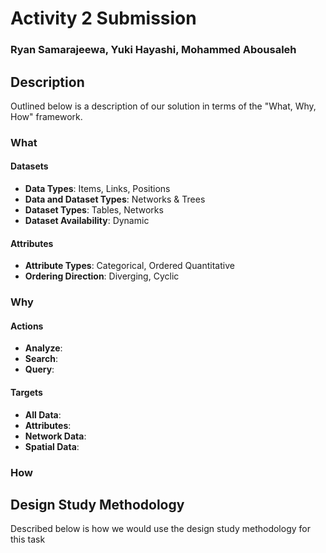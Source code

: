 # Activity 2 Submission
### Ryan Samarajeewa, Yuki Hayashi, Mohammed Abousaleh

## Description
Outlined below is a description of our solution in terms of the "What, Why, How" framework.

### What

#### Datasets
* **Data Types**: Items, Links, Positions
* **Data and Dataset Types**: Networks & Trees
* **Dataset Types**: Tables, Networks
* **Dataset Availability**: Dynamic

#### Attributes
* **Attribute Types**: Categorical, Ordered Quantitative 
* **Ordering Direction**: Diverging, Cyclic 

### Why
#### Actions
* **Analyze**: 
* **Search**:
* **Query**:

#### Targets
* **All Data**:
* **Attributes**:
* **Network Data**:
* **Spatial Data**:

### How

## Design Study Methodology 
Described below is how we would use the design study methodology for this task
